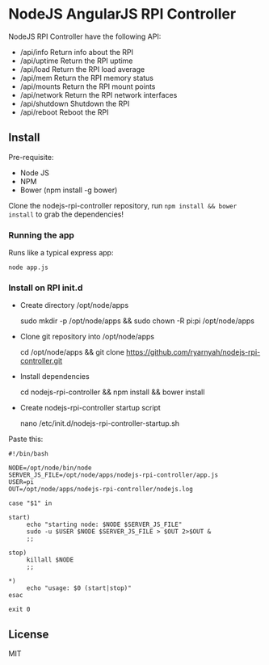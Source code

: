 # NodeJS AngularJS RPI Controller

NodeJS RPI Controller have the following API:
* /api/info
	Return info about the RPI
* /api/uptime
	Return the RPI uptime
* /api/load
	Return the RPI load average
* /api/mem
	Return the RPI memory status
* /api/mounts
	Return the RPI mount points
* /api/network
	Return the RPI network interfaces
* /api/shutdown
	Shutdown the RPI
* /api/reboot
	Reboot the RPI

## Install

Pre-requisite:
* Node JS
* NPM
* Bower (npm install -g bower)

Clone the nodejs-rpi-controller repository, run `npm install && bower install` to grab the dependencies!

### Running the app

Runs like a typical express app:

    node app.js

### Install on RPI init.d
* Create directory /opt/node/apps

    sudo mkdir -p /opt/node/apps && sudo chown -R pi:pi /opt/node/apps

* Clone git repository into /opt/node/apps

    cd /opt/node/apps && git clone https://github.com/ryarnyah/nodejs-rpi-controller.git

* Install dependencies

    cd nodejs-rpi-controller && npm install && bower install

* Create nodejs-rpi-controller startup script

    nano /etc/init.d/nodejs-rpi-controller-startup.sh

Paste this:

    #!/bin/bash
    
    NODE=/opt/node/bin/node
    SERVER_JS_FILE=/opt/node/apps/nodejs-rpi-controller/app.js
    USER=pi
    OUT=/opt/node/apps/nodejs-rpi-controller/nodejs.log
    
    case "$1" in
    
    start)
         echo "starting node: $NODE $SERVER_JS_FILE"
         sudo -u $USER $NODE $SERVER_JS_FILE > $OUT 2>$OUT &
         ;;
    
    stop)
         killall $NODE
         ;;
    
    *)
         echo "usage: $0 (start|stop)"
    esac
    
    exit 0


## License
MIT
